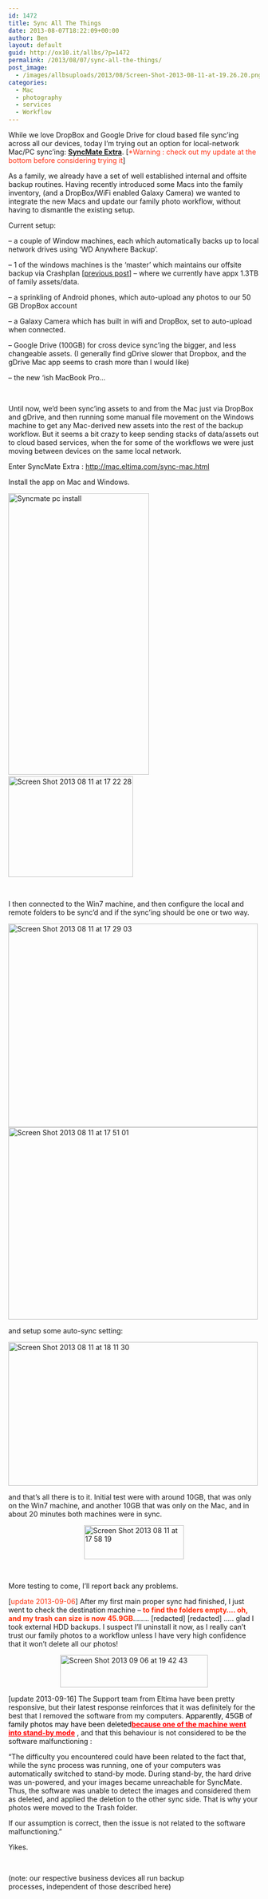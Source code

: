 ```yaml
---
id: 1472
title: Sync All The Things
date: 2013-08-07T18:22:09+00:00
author: Ben
layout: default
guid: http://ox10.it/allbs/?p=1472
permalink: /2013/08/07/sync-all-the-things/
post_image:
  - /images/allbsuploads/2013/08/Screen-Shot-2013-08-11-at-19.26.20.png
categories:
  - Mac
  - photography
  - services
  - Workflow
---
```

While we love DropBox and Google Drive for cloud based file sync&#8217;ing across all our devices, today I&#8217;m trying out an option for local-network Mac/PC sync&#8217;ing: **<span style="text-decoration: underline;">SyncMate Extra</span>**. [<span style="color: #ff3417;">*Warning : check out my update at the bottom before considering trying it</span>]

As a family, we already have a set of well established internal and offsite backup routines. Having recently introduced some Macs into the family inventory, (and a DropBox/WiFi enabled Galaxy Camera) we wanted to integrate the new Macs and update our family photo workflow, without having to dismantle the existing setup.

Current setup:

&#8211; a couple of Window machines, each which automatically backs up to local network drives using &#8216;WD Anywhere Backup&#8217;.

&#8211; 1 of the windows machines is the &#8216;master&#8217; which maintains our offsite backup via Crashplan [[previous post](http://allbs.co.uk/2011/08/24/limits-of-unlimited-offsite-backup/)] &#8211; where we currently have appx 1.3TB of family assets/data.

&#8211; a sprinkling of Android phones, which auto-upload any photos to our 50 GB DropBox account

&#8211; a Galaxy Camera which has built in wifi and DropBox, set to auto-upload when connected.

&#8211; Google Drive (100GB) for cross device sync&#8217;ing the bigger, and less changeable assets. (I generally find gDrive slower that Dropbox, and the gDrive Mac app seems to crash more than I would like)

&#8211; the new &#8216;ish MacBook Pro…

&nbsp;

Until now, we&#8217;d been sync&#8217;ing assets to and from the Mac just via DropBox and gDrive, and then running some manual file movement on the Windows machine to get any Mac-derived new assets into the rest of the backup workflow. But it seems a bit crazy to keep sending stacks of data/assets out to cloud based services, when the for some of the workflows we were just moving between devices on the same local network.

Enter SyncMate Extra : <http://mac.eltima.com/sync-mac.html>

Install the app on Mac and Windows.

<img title="syncmate pc install.png" src="http://seymourpotential.com/wp-content/uploads/2013/08/syncmate-pc-install2.png" alt="Syncmate pc install" width="282" height="564" border="0" /> <img title="Screen Shot 2013-08-11 at 17.22.28.png" src="http://seymourpotential.com/wp-content/uploads/2013/08/Screen-Shot-2013-08-11-at-17.22.282.png" alt="Screen Shot 2013 08 11 at 17 22 28" width="250" height="202" border="0" />

&nbsp;

I then connected to the Win7 machine, and then configure the local and remote folders to be sync&#8217;d and if the sync&#8217;ing should be one or two way.

<img title="Screen Shot 2013-08-11 at 17.29.03.png" src="http://seymourpotential.com/wp-content/uploads/2013/08/Screen-Shot-2013-08-11-at-17.29.03.png" alt="Screen Shot 2013 08 11 at 17 29 03" width="500" height="408" border="0" />

<img title="Screen Shot 2013-08-11 at 17.51.01.png" src="http://seymourpotential.com/wp-content/uploads/2013/08/Screen-Shot-2013-08-11-at-17.51.01.png" alt="Screen Shot 2013 08 11 at 17 51 01" width="500" height="385" border="0" />

and setup some auto-sync setting:

<img title="Screen Shot 2013-08-11 at 18.11.30.png" src="http://seymourpotential.com/wp-content/uploads/2013/08/Screen-Shot-2013-08-11-at-18.11.30.png" alt="Screen Shot 2013 08 11 at 18 11 30" width="500" height="288" border="0" />

and that&#8217;s all there is to it. Initial test were with around 10GB, that was only on the Win7 machine, and another 10GB that was only on the Mac, and in about 20 minutes both machines were in sync.

<img style="display: block; margin-left: auto; margin-right: auto;" title="Screen Shot 2013-08-11 at 17.58.19.png" src="http://seymourpotential.com/wp-content/uploads/2013/08/Screen-Shot-2013-08-11-at-17.58.19.png" alt="Screen Shot 2013 08 11 at 17 58 19" width="200" height="68" border="0" />

&nbsp;

More testing to come, I&#8217;ll report back any problems.

[<span style="color: #ff300a;">update 2013-09-06</span>] After my first main proper sync had finished, I just went to check the destination machine &#8211; <span style="color: #ff2d08;"><strong>to find the folders empty…. oh, and my trash can size is now 45.9GB</strong></span>…….. \[redacted\] \[redacted\] ….. glad I took external HDD backups. I suspect I&#8217;ll uninstall it now, as I really can&#8217;t trust our family photos to a workflow unless I have very high confidence that it won&#8217;t delete all our photos!

<img style="display: block; margin-left: auto; margin-right: auto;" title="Screen Shot 2013-09-06 at 19.42.43.png" src="http://ox10.it/allbs/wp-content/uploads/2013/09/Screen-Shot-2013-09-06-at-19.42.43.png" alt="Screen Shot 2013 09 06 at 19 42 43" width="296" height="65" border="0" />

[update 2013-09-16] The Support team from Eltima have been pretty responsive, but their latest response reinforces that it was definitely for the best that I removed the software from my computers. <span style="color: #ff0000;"><span style="color: #000000;">Apparently, 45GB of family photos may have been deleted</span></span>**<span style="text-decoration: underline; color: #ff0000;">because one of the machine went into stand-by mode</span>** , and that this behaviour is not considered to be the software malfunctioning :

&#8220;The difficulty you encountered could have been related to the fact that, while the sync process was running, one of your computers was automatically switched to stand-by mode. During stand-by, the hard drive was un-powered, and your images became unreachable for SyncMate. Thus, the software was unable to detect the images and considered them as deleted, and applied the deletion to the other sync side. That is why your photos were moved to the Trash folder.

If our assumption is correct, then the issue is not related to the software malfunctioning.&#8221;

Yikes.

&nbsp;

(note: our respective business devices all run backup processes, independent of those described here)
